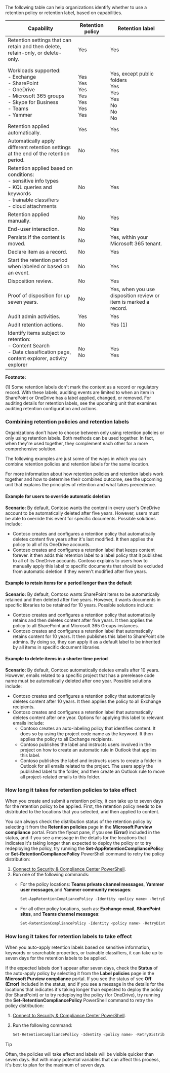 The following table can help organizations identify whether to use a retention policy or retention label, based on capabilities.

| **Capability**                                                                                                                                       | **Retention policy**                              | **Retention label**                                                   |
| ---------------------------------------------------------------------------------------------------------------------------------------------------- | ------------------------------------------------- | --------------------------------------------------------------------- |
| Retention settings that can retain and then delete, retain-only, or delete-only.                                                                     | Yes                                               | Yes                                                                   |
| Workloads supported:<br>\- Exchange<br>\- SharePoint<br>\- OneDrive<br>\- Microsoft 365 groups<br>\- Skype for Business<br>\- Teams<br>\- Yammer     | <br>Yes<br>Yes<br>Yes<br>Yes<br>Yes<br>Yes<br>Yes | <br>Yes, except public folders<br>Yes<br>Yes<br>Yes<br>No<br>No<br>No |
| Retention applied automatically.                                                                                                                     | Yes                                               | Yes                                                                   |
| Automatically apply different retention settings at the end of the retention period.                                                                 | No                                                | Yes                                                                   |
| Retention applied based on conditions:<br>\- sensitive info types<br>\- KQL queries and keywords<br>\- trainable classifiers<br>\- cloud attachments | No                                                | Yes                                                                   |
| Retention applied manually.                                                                                                                          | No                                                | Yes                                                                   |
| End-user interaction.                                                                                                                                | No                                                | Yes                                                                   |
| Persists if the content is moved.                                                                                                                    | No                                                | Yes, within your Microsoft 365 tenant.                                |
| Declare item as a record.                                                                                                                            | No                                                | Yes                                                                   |
| Start the retention period when labeled or based on an event.                                                                                        | No                                                | Yes                                                                   |
| Disposition review.                                                                                                                                  | No                                                | Yes                                                                   |
| Proof of disposition for up seven years.                                                                                                             | No                                                | Yes, when you use disposition review or item is marked a record.      |
| Audit admin activities.                                                                                                                              | Yes                                               | Yes                                                                   |
| Audit retention actions.                                                                                                                             | No                                                | Yes (1)                                                               |
| Identify items subject to retention:<br>\- Content Search<br>\- Data classification page, content explorer, activity explorer                        | <br>No<br>No                                      | <br>Yes<br>Yes                                                        |

**Footnote:**

(1) Some retention labels don't mark the content as a record or regulatory record. With these labels, auditing events are limited to when an item in SharePoint or OneDrive has a label applied, changed, or removed. For auditing details for retention labels, see the upcoming unit that examines auditing retention configuration and actions.

### Combining retention policies and retention labels

Organizations don't have to choose between only using retention policies or only using retention labels. Both methods can be used together. In fact, when they're used together, they complement each other for a more comprehensive solution.

The following examples are just some of the ways in which you can combine retention policies and retention labels for the same location.

For more information about how retention policies and retention labels work together and how to determine their combined outcome, see the upcoming unit that explains the principles of retention and what takes precedence.

#### Example for users to override automatic deletion

**Scenario:** By default, Contoso wants the content in every user's OneDrive account to be automatically deleted after five years. However, users must be able to override this event for specific documents. Possible solutions include:

 -  Contoso creates and configures a retention policy that automatically deletes content five years after it's last modified. It then applies the policy to all of its OneDrive accounts.
 -  Contoso creates and configures a retention label that keeps content forever. it then adds this retention label to a label policy that it publishes to all of its OneDrive accounts. Contoso explains to users how to manually apply this label to specific documents that should be excluded from automatic deletion if they weren't modified after five years.

#### **Example to retain items for a period longer than the default**

**Scenario:** By default, Contoso wants SharePoint items to be automatically retained and then deleted after five years. However, it wants documents in specific libraries to be retained for 10 years. Possible solutions include:

 -  Contoso creates and configures a retention policy that automatically retains and then deletes content after five years. It then applies the policy to all SharePoint and Microsoft 365 Groups instances.
 -  Contoso creates and configures a retention label that automatically retains content for 10 years. It then publishes this label to SharePoint site admins. By doing so, they can apply it as a default label to be inherited by all items in specific document libraries.

#### Example to delete items in a shorter time period

**Scenario:** By default, Contoso automatically deletes emails after 10 years. However, emails related to a specific project that has a prerelease code name must be automatically deleted after one year. Possible solutions include:

 -  Contoso creates and configures a retention policy that automatically deletes content after 10 years. It then applies the policy to all Exchange recipients.
 -  Contoso creates and configures a retention label that automatically deletes content after one year. Options for applying this label to relevant emails include:
     -  Contoso creates an auto-labeling policy that identifies content. It does so by using the project code name as the keyword. It then applies the policy to all Exchange recipients.
     -  Contoso publishes the label and instructs users involved in the project on how to create an automatic rule in Outlook that applies this label.
     -  Contoso publishes the label and instructs users to create a folder in Outlook for all emails related to the project. The users apply the published label to the folder, and then create an Outlook rule to move all project-related emails to this folder.

### How long it takes for retention policies to take effect

When you create and submit a retention policy, it can take up to seven days for the retention policy to be applied. First, the retention policy needs to be distributed to the locations that you selected, and then applied to content.

You can always check the distribution status of the retention policy by selecting it from the **Retention policies** page in the **Microsoft Purview compliance** portal. From the flyout pane, if you see **(Error)** included in the status, and if you see a message in the details for the locations that indicates it's taking longer than expected to deploy the policy or to try redeploying the policy, try running the **Set-AppRetentionCompliancePolic**y or **Set-RetentionCompliancePolicy** PowerShell command to retry the policy distribution:

1.  [Connect to Security &amp; Compliance Center PowerShell](/powershell/exchange/connect-to-scc-powershell?azure-portal=true).
2.  Run one of the following commands:
     -  For the policy locations: **Teams private channel messages**, **Yammer user messages**,and **Yammer community messages**:
        
        ```powershell
        Set-AppRetentionCompliancePolicy -Identity <policy name> -RetryDistribution
        ```
     -  For all other policy locations, such as: **Exchange email**, **SharePoint sites**, and **Teams channel messages**:
        
        ```powershell
        Set-RetentionCompliancePolicy -Identity <policy name> -RetryDistribution
        ```

### How long it takes for retention labels to take effect

When you auto-apply retention labels based on sensitive information, keywords or searchable properties, or trainable classifiers, it can take up to seven days for the retention labels to be applied.

If the expected labels don't appear after seven days, check the **Status** of the auto-apply policy by selecting it from the **Label policies** page in the **Microsoft Purview compliance** portal. If you see the status of see **Off (Error)** included in the status, and if you see a message in the details for the locations that indicates it's taking longer than expected to deploy the policy (for SharePoint) or to try redeploying the policy (for OneDrive), try running the **Set-RetentionCompliancePolicy** PowerShell command to retry the policy distribution:

1.  [Connect to Security &amp; Compliance Center PowerShell](/powershell/exchange/connect-to-scc-powershell?azure-portal=true).
2.  Run the following command:
    
    ```powershell
    Set-RetentionCompliancePolicy -Identity <policy name> -RetryDistribution
    ```

> [!TIP]
> Often, the policies will take effect and labels will be visible quicker than seven days. But with many potential variables that can affect this process, it's best to plan for the maximum of seven days.
